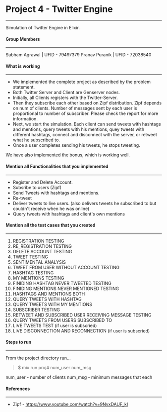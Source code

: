 #  Project 4  - Twitter Engine
-------

Simulation of Twitter Engine in Elixir.

#### Group Members
------------
Subham Agrawal | UFID - 79497379
Pranav Puranik | UFID - 72038540

#### What is working
-------------
- We implemented the complete project as described by the problem statement.
- Both Twitter Server and Client are Genserver nodes. 
- Initially, all Clients registers with the Twitter-Server. 
- Then they subscribe each other based on Zipf distribution. Zipf depends on num of clients. Number of messages sent by each user is proportional to number of subscriber. Please check the report for more information.
- Next, we start the simulation. Each client can send tweets with hashtags and mentions, query tweets with his mentions, quey tweets with different hashtags, connect and disconnect with the server, or retweet what he subscribed to. 
- Once a user completes sending his tweets, he stops tweeting. 

We have also implemented the bonus, which is working well.

#### Mention all Functionalities that you implemented
-----

- Register and Delete Account.
- Subsribe to users (Zipf)
- Send Tweets with hashtags and mentions.
- Re-tweet
- Deliver tweets to live users. (also delivers tweets he subscribed to but couldn't receive when he was online)
- Query tweets with hashtags and client's own mentions

#### Mention all the test cases that you created
-----

1. REGISTRATION TESTING
2. RE_REGISTRATION TESTING
3. DELETE ACCOUNT TESTING 
4. TWEET TESTING
5. SENTIMENTAL ANALYSIS
6. TWEET FROM USER WITHOUT ACCOUNT TESTING
7. HASHTAG TESTING
8. MY MENTIONS TESTING
9. FINIDING HASHTAG NEVER TWEETED TESTING 
10. FINIDING MENTIONS NEVER MENTIONED TESTING
11. HASHTAGS AND MENTIONS BOTH
12. QUERY TWEETS WITH HASHTAG 
13. QUERY TWEETS WITH MY MENTIONS
14. SUBSCRIBER TESTING
15. RETWEET AND SUBSCRIBED USER RECEIVING MESSAGE TESTING
16. QUERY TWEETS FROM USERS SUBSCRIBED TO
17. LIVE TWEETS TEST (if user is subscried)
18. LIVE DISCONNECTION AND RECONNECTION (if user is subscried)

#### Steps to run
-------------
From the project directory run...

>$ mix run proj4 num_user num_msg

num_user - number of clients
num_msg - minimum messages that each

#### References
-------------
- Zipf - https://www.youtube.com/watch?v=9NvxDAUF_kI

